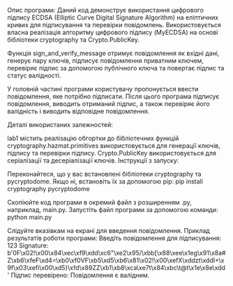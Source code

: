 Опис програми:
Даний код демонструє використання цифрового підпису ECDSA (Elliptic Curve Digital Signature Algorithm) на еліптичних кривих для підписування та перевірки повідомлень. Використовується власна реалізація алгоритму цифрового підпису (MyECDSA) на основі бібліотеки cryptography та Crypto.PublicKey.

Функція sign_and_verify_message отримує повідомлення як вхідні дані, генерує пару ключів, підписує повідомлення приватним ключем, перевіряє підпис за допомогою публічного ключа та повертає підпис та статус валідності.

У головній частині програми користувачу пропонується ввести повідомлення, яке потрібно підписати. Після цього програма підписує повідомлення, виводить отриманий підпис, а також перевіряє його валідність і виводить відповідне повідомлення.

Деталі використаних залежностей:

lab1 містить реалізацію обгортки до бібліотечних функцій
cryptography.hazmat.primitives використовується для генерації ключів, підпису та перевірки підпису.
Crypto.PublicKey використовується для серіалізації та десеріалізації ключів.
Інструкції з запуску:

Переконайтеся, що у вас встановлені бібліотеки cryptography та pycryptodome. Якщо ні, встановіть їх за допомогою pip:
pip install cryptography pycryptodome

Скопіюйте код програми в окремий файл з розширенням .py, наприклад, main.py.
Запустіть файл програми за допомогою команди:
python main.py

Слідуйте вказівкам на екрані для введення повідомлення.
Приклад результатів роботи програми:
Введіть повідомлення для підписування: 123
Signature: b'0F\x02!\x00\x84\xec\xf9\xdd\xc6"\xe2\x95/\xbb[\x88\xee\x1eg\x91\x8a#Z\xb6\xfeF\xd4=\xb0\xf0VF\xb5\xd5\xb6\x81\x02!\x00\xefX\xddzt\xddI+\x9f\x03\xefi\x00\xd5}\xfd\x89ZZ\xb1\xb8\xca\xe7t\x84\xbc\t@t\x1e\x8e\xdd'
Підпис перевірено: Повідомлення є валідним.
